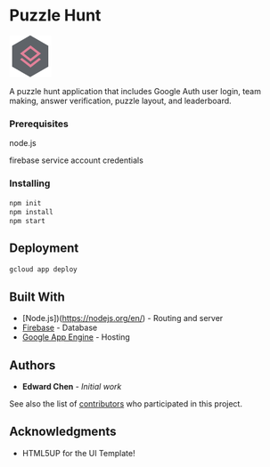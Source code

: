 # Puzzle Hunt

<img src="images/favi.png">

A puzzle hunt application that includes Google Auth user login, team making, answer verification, puzzle layout, and leaderboard. 

### Prerequisites

node.js

firebase service account credentials


### Installing

```
npm init
npm install 
npm start
```

## Deployment

```
gcloud app deploy
```

## Built With

* [Node.js])(https://nodejs.org/en/) - Routing and server
* [Firebase](https://firebase.google.com/) - Database
* [Google App Engine](https://cloud.google.com/appengine/) - Hosting


## Authors

* **Edward Chen** - *Initial work* 

See also the list of [contributors](https://github.com/edwjchen/PuzzleHunt/contributors) who participated in this project.


## Acknowledgments

* HTML5UP for the UI Template!
